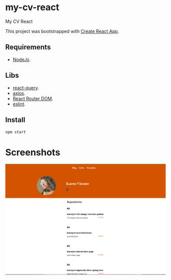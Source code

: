 # my-cv-react
My CV React

This project was bootstrapped with [Create React App](https://github.com/facebook/create-react-app).

## Requirements
- [NodeJs](https://nodejs.org/en/).

## Libs
- [react-query](https://www.npmjs.com/package/react-query).
- [axios]().
- [React Router DOM](https://www.npmjs.com/package/react-router-dom).
- [eslint](https://www.npmjs.com/package/eslint-plugin-react).

## Install

```sh
npm start
```

# Screenshots
<p align="center">
  <img src="https://github.com/karenyov/my-cv-react//blob/main/app.png" width="700">
</p>
